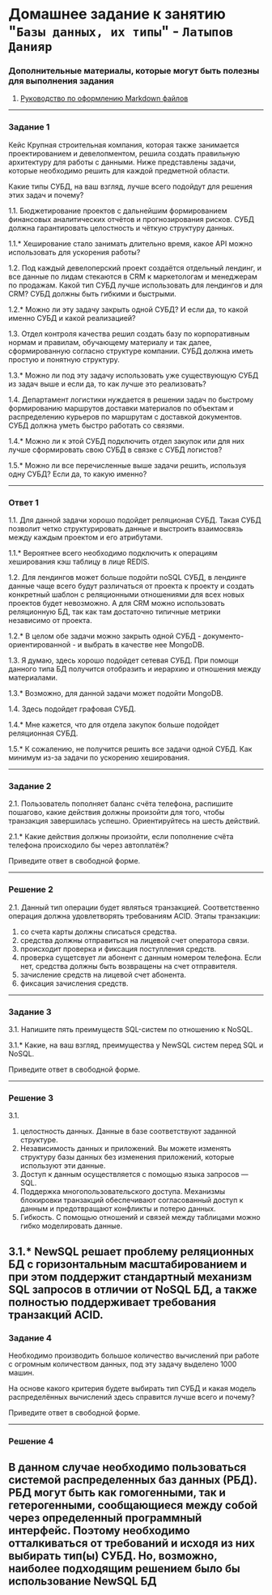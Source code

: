 # Домашнее задание к занятию "`Базы данных, их типы`" - `Латыпов Данияр`

   
### Дополнительные материалы, которые могут быть полезны для выполнения задания

1. [Руководство по оформлению Markdown файлов](https://gist.github.com/Jekins/2bf2d0638163f1294637#Code)

---

### Задание 1

Кейс
Крупная строительная компания, которая также занимается проектированием и девелопментом, решила создать правильную архитектуру для работы с данными. Ниже представлены задачи, которые необходимо решить для каждой предметной области.

Какие типы СУБД, на ваш взгляд, лучше всего подойдут для решения этих задач и почему?

1.1. Бюджетирование проектов с дальнейшим формированием финансовых аналитических отчётов и прогнозирования рисков. СУБД должна гарантировать целостность и чёткую структуру данных.

1.1.* Хеширование стало занимать длительно время, какое API можно использовать для ускорения работы?

1.2. Под каждый девелоперский проект создаётся отдельный лендинг, и все данные по лидам стекаются в CRM к маркетологам и менеджерам по продажам. Какой тип СУБД лучше использовать для лендингов и для CRM? СУБД должны быть гибкими и быстрыми.

1.2.* Можно ли эту задачу закрыть одной СУБД? И если да, то какой именно СУБД и какой реализацией?

1.3. Отдел контроля качества решил создать базу по корпоративным нормам и правилам, обучающему материалу и так далее, сформированную согласно структуре компании. СУБД должна иметь простую и понятную структуру.

1.3.* Можно ли под эту задачу использовать уже существующую СУБД из задач выше и если да, то как лучше это реализовать?

1.4. Департамент логистики нуждается в решении задач по быстрому формированию маршрутов доставки материалов по объектам и распределению курьеров по маршрутам с доставкой документов. СУБД должна уметь быстро работать со связями.

1.4.* Можно ли к этой СУБД подключить отдел закупок или для них лучше сформировать свою СУБД в связке с СУБД логистов?

1.5.* Можно ли все перечисленные выше задачи решить, используя одну СУБД? Если да, то какую именно?

---

### Ответ 1

1.1.  Для данной задачи хорошо подойдет реляционая СУБД. Такая СУБД позволит четко структурировать данные и выстроить взаимосвязь между каждым проектом и его атрибутами.

1.1.* Вероятнее всего необходимо подключить к операциям хеширования кэш таблицу в лице REDIS.

1.2.  Для лендингов может больше подойти noSQL СУБД, в лендинге данные чаще всего будут различаться от проекта к проекту и создать конкретный шаблон с реляционными отношениями для всех новых проектов будет невозможно. А для CRM можно использовать реляционную БД, так как там достаточно типичные метрики независимо от проекта.

1.2.* В целом обе задачи можно закрыть одной СУБД - документо-ориентированной - и выбрать в качестве нее MongoDB.

1.3.  Я думаю, здесь хорошо подойдет сетевая СУБД. При помощи данного типа БД получится отобразить и иерархию и отношения между материалами.

1.3.* Возможно, для данной задачи может подойти MongoDB.

1.4.  Здесь подойдет графовая СУБД.

1.4.* Мне кажется, что для отдела закупок больше подойдет реляционная СУБД.

1.5.* К сожалению, не получится решить все задачи одной СУБД. Как минимум из-за задачи по ускорению хеширования.

---

### Задание 2

2.1. Пользователь пополняет баланс счёта телефона, распишите пошагово, какие действия должны произойти для того, чтобы транзакция завершилась успешно. Ориентируйтесь на шесть действий.

2.1.* Какие действия должны произойти, если пополнение счёта телефона происходило бы через автоплатёж?

Приведите ответ в свободной форме.

---
### Решение 2

2.1.  Данный тип операции будет являться транзакцией. Соответственно операция должна удовлетворять требованиям ACID. Этапы транзакции:
1) со счета карты должны списаться средства. 
2) средства должны отправиться на лицевой счет оператора связи. 
3) происходит проверка и фиксация поступления средств. 
4) проверка сущетсвует ли абонент с данным номером телефона. Если нет, средства должны быть возвращены на счет отправителя.
5) зачисление средств на лицевой счет абонента.
6) фиксация зачисления средств.

---

### Задание 3

3.1. Напишите пять преимуществ SQL-систем по отношению к NoSQL.

3.1.* Какие, на ваш взгляд, преимущества у NewSQL систем перед SQL и NoSQL.

Приведите ответ в свободной форме.

---

### Решение 3

3.1.
   1) целостность данных. Данные в базе соответствуют заданной структуре.
   2) Независимость данных и приложений. Вы можете изменять структуру базы данных без изменения приложений, которые используют эти данные.
   3) Доступ к данным осуществляется с помощью языка запросов — SQL.
   4) Поддержка многопользовательского доступа. Механизмы блокировки транзакций обеспечивают согласованный доступ к данным и предотвращают конфликты и потерю данных.
   5) Гибкость. С помощью отношений и связей между таблицами можно гибко моделировать данные.

3.1.* NewSQL решает проблему реляционных БД с горизонтальным масштабированием и при этом поддержит стандартный механизм SQL запросов в отличии от NoSQL БД, а также полностью поддерживает требования транзакций ACID.
---

### Задание 4

Необходимо производить большое количество вычислений при работе с огромным количеством данных, под эту задачу выделено 1000 машин.

На основе какого критерия будете выбирать тип СУБД и какая модель распределённых вычислений здесь справится лучше всего и почему?

Приведите ответ в свободной форме.

---

### Решение 4

В данном случае необходимо пользоваться системой распределенных баз данных (РБД). РБД могут быть как гомогенными, так и гетерогенными, сообщающиеся между собой через определенный программный интерфейс. Поэтому необходимо отталкиваться от требований и исходя из них выбирать тип(ы) СУБД. Но, возможно, наиболее подходящим решением было бы использование NewSQL БД
---
